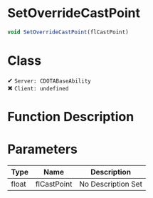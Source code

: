 # SetOverrideCastPoint
```js	
void SetOverrideCastPoint(flCastPoint)
```
# Class
✔ `Server: CDOTABaseAbility`  
✖ `Client: undefined`  

# Function Description

# Parameters
Type|Name|Description
--|--|--
float|flCastPoint|No Description Set
